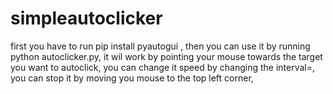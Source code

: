 # simpleautoclicker
first you have to run pip install pyautogui ,
then you can use it by running python autoclicker.py,
it wil work by pointing your mouse towards the target you want to autoclick,
you can change it speed by changing the interval=,
you can stop it by moving you mouse to the top left corner,
